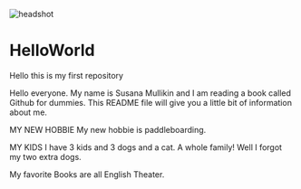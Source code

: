 ![headshot](susie2.jpeg)
# HelloWorld
Hello this is my first repository

Hello everyone. My name is Susana Mullikin and I am reading a book called Github for dummies. This README file will give you a little bit of information about me. 

MY NEW HOBBIE
My new hobbie is paddleboarding. 

MY KIDS
I have 3 kids and 3 dogs and a cat. A whole family!
Well I forgot my two extra dogs.

My favorite Books are all English Theater.
